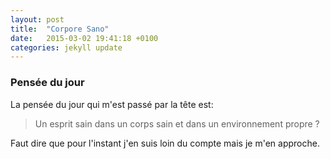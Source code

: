 ```yaml
---
layout: post
title:  "Corpore Sano"
date:   2015-03-02 19:41:18 +0100
categories: jekyll update
---
```


### Pensée du jour

<div class="panel-body">
<p>La pensée du jour qui m'est passé par la tête est:</p>
<blockquote>Un esprit sain dans un corps sain et dans un environnement propre ?</blockquote>
<p>Faut dire que pour l'instant j'en suis loin du compte mais je m'en approche.</p>
</div>


